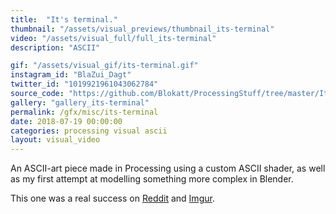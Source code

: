 ```yaml
---
title:  "It's terminal."
thumbnail: "/assets/visual_previews/thumbnail_its-terminal"
video: "/assets/visual_full/full_its-terminal"
description: "ASCII"

gif: "/assets/visual_gif/its-terminal.gif"
instagram_id: "BlaZui_Dagt"
twitter_id: "1019921961043062784" 
source_code: "https://github.com/Blokatt/ProcessingStuff/tree/master/ItsTerminal" 
gallery: "gallery_its-terminal"
permalink: /gfx/misc/its-terminal
date: 2018-07-19 00:00:00
categories: processing visual ascii 
layout: visual_video
---
```

An ASCII-art piece made in Processing using a custom ASCII shader, as well as my first attempt at modelling something more complex in Blender.

This one was a real success on [Reddit](https://www.reddit.com/r/perfectloops/comments/905hxl/its_terminal_aoc/) and [Imgur](https://imgur.com/gallery/jStRunJ).   

